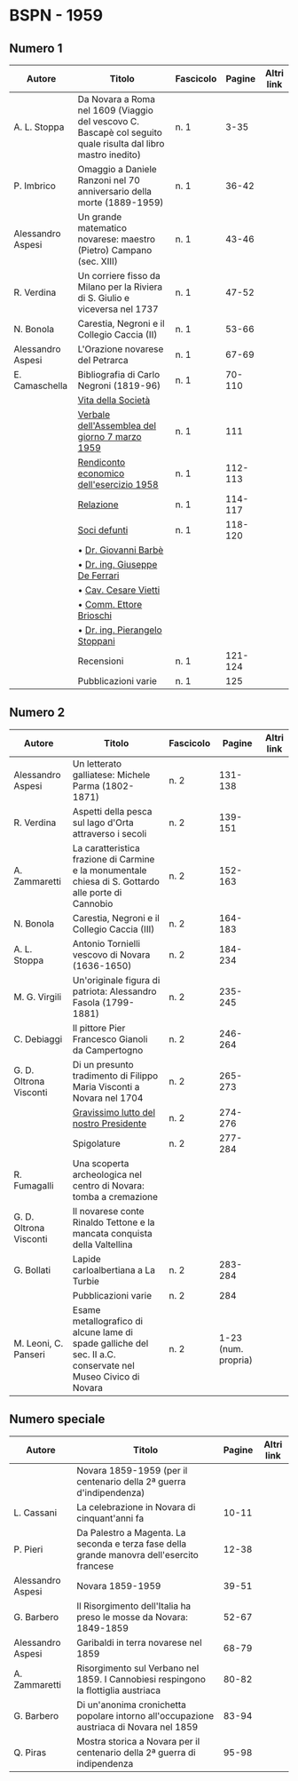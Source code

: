 # BSPN - 1959

## Numero 1

| Autore            | Titolo                                                                                                        | Fascicolo | Pagine  | Altri link |
|-------------------|---------------------------------------------------------------------------------------------------------------|-----------|---------|------------|
| A. L. Stoppa      | Da Novara a Roma nel 1609 (Viaggio del vescovo C. Bascapè col seguito quale risulta dal libro mastro inedito) | n. 1      | 3-35    |            |
| P. Imbrico        | Omaggio a Daniele Ranzoni nel 70 anniversario della morte (1889-1959)                                         | n. 1      | 36-42   |            |
| Alessandro Aspesi | Un grande matematico novarese: maestro (Pietro) Campano (sec. XIII)                                           | n. 1      | 43-46   |            |
| R. Verdina        | Un corriere fisso da Milano per la Riviera di S. Giulio e viceversa nel 1737                                  | n. 1      | 47-52   |            |
| N. Bonola         | Carestia, Negroni e il Collegio Caccia (II)                                                                   | n. 1      | 53-66   |            |
| Alessandro Aspesi | L'Orazione novarese del Petrarca                                                                              | n. 1      | 67-69   |            |
| E. Camaschella    | Bibliografia di Carlo Negroni (1819-96)                                                                       | n. 1      | 70-110  |            |
|                   | [Vita della Società](http://www.ssno.it/BSPNo/bspn_vita59.html#590)                                           |           |         |            |
|                   | [Verbale dell'Assemblea del giorno 7 marzo 1959](http://www.ssno.it/BSPNo/bspn_vita59.html#591)               | n. 1      | 111     |            |
|                   | [Rendiconto economico dell'esercizio 1958](http://www.ssno.it/BSPNo/bspn_vita59.html#592)                     | n. 1      | 112-113 |            |
|                   | [Relazione](http://www.ssno.it/BSPNo/bspn_vita59.html#593)                                                    | n. 1      | 114-117 |            |
|                   | [Soci defunti](http://www.ssno.it/BSPNo/bspn_vita59.html#594)                                                 | n. 1      | 118-120 |            |
|                   | • [Dr. Giovanni Barbè](http://www.ssno.it/BSPNo/bspn_vita59.html#594-1)                                       |           |         |            |
|                   | • [Dr. ing. Giuseppe De Ferrari](http://www.ssno.it/BSPNo/bspn_vita59.html#594-2)                             |           |         |            |
|                   | • [Cav. Cesare Vietti](http://www.ssno.it/BSPNo/bspn_vita59.html#594-3)                                       |           |         |            |
|                   | • [Comm. Ettore Brioschi](http://www.ssno.it/BSPNo/bspn_vita59.html#594-4)                                    |           |         |            |
|                   | • [Dr. ing. Pierangelo Stoppani](http://www.ssno.it/BSPNo/bspn_vita59.html#594-5)                             |           |         |            |
|                   | Recensioni                                                                                                    | n. 1      | 121-124 |            |
|                   | Pubblicazioni varie                                                                                           | n. 1      | 125     |            |

## Numero 2

| Autore                 | Titolo                                                                                                       | Fascicolo | Pagine              | Altri link |
|------------------------|--------------------------------------------------------------------------------------------------------------|-----------|---------------------|------------|
| Alessandro Aspesi      | Un letterato galliatese: Michele Parma (1802-1871)                                                           | n. 2      | 131-138             |            |
| R. Verdina             | Aspetti della pesca sul lago d'Orta attraverso i secoli                                                      | n. 2      | 139-151             |            |
| A. Zammaretti          | La caratteristica frazione di Carmine e la monumentale chiesa di S. Gottardo alle porte di Cannobio          | n. 2      | 152-163             |            |
| N. Bonola              | Carestia, Negroni e il Collegio Caccia (III)                                                                 | n. 2      | 164-183             |            |
| A. L. Stoppa           | Antonio Tornielli vescovo di Novara (1636-1650)                                                              | n. 2      | 184-234             |            |
| M. G. Virgili          | Un'originale figura di patriota: Alessandro Fasola (1799-1881)                                               | n. 2      | 235-245             |            |
| C. Debiaggi            | Il pittore Pier Francesco Gianoli da Campertogno                                                             | n. 2      | 246-264             |            |
| G. D. Oltrona Visconti | Di un presunto tradimento di Filippo Maria Visconti a Novara nel 1704                                        | n. 2      | 265-273             |            |
|                        | [Gravissimo lutto del nostro Presidente](http://www.ssno.it/BSPNo/bspn_vita59.html#594-6)                    | n. 2      | 274-276             |            |
|                        | Spigolature                                                                                                  | n. 2      | 277-284             |            |
| R. Fumagalli           | Una scoperta archeologica nel centro di Novara: tomba a cremazione                                           |           |                     |            |
| G. D. Oltrona Visconti | Il novarese conte Rinaldo Tettone e la mancata conquista della Valtellina                                    |           |                     |            |
| G. Bollati             | Lapide carloalbertiana a La Turbie                                                                           | n. 2      | 283-284             |            |
|                        | Pubblicazioni varie                                                                                          | n. 2      | 284                 |            |
| M. Leoni, C. Panseri   | Esame metallografico di alcune lame di spade galliche del sec. II a.C. conservate nel Museo Civico di Novara | n. 2      | 1-23 (num. propria) |            |

## Numero speciale

| Autore            | Titolo                                                                                     | Pagine | Altri link |
|-------------------|--------------------------------------------------------------------------------------------|--------|------------|
|                   | Novara 1859-1959 (per il centenario della 2ª guerra d'indipendenza)                        |        |            |
| L. Cassani        | La celebrazione in Novara di cinquant'anni fa                                              | 10-11  |            |
| P. Pieri          | Da Palestro a Magenta. La seconda e terza fase della grande manovra dell'esercito francese | 12-38  |            |
| Alessandro Aspesi | Novara 1859-1959                                                                           | 39-51  |            |
| G. Barbero        | Il Risorgimento dell'Italia ha preso le mosse da Novara: 1849-1859                         | 52-67  |            |
| Alessandro Aspesi | Garibaldi in terra novarese nel 1859                                                       | 68-79  |            |
| A. Zammaretti     | Risorgimento sul Verbano nel 1859. I Cannobiesi respingono la flottiglia austriaca         | 80-82  |            |
| G. Barbero        | Di un'anonima cronichetta popolare intorno all'occupazione austriaca di Novara nel 1859    | 83-94  |            |
| Q. Piras          | Mostra storica a Novara per il centenario della 2ª guerra di indipendenza                  | 95-98  |            |
